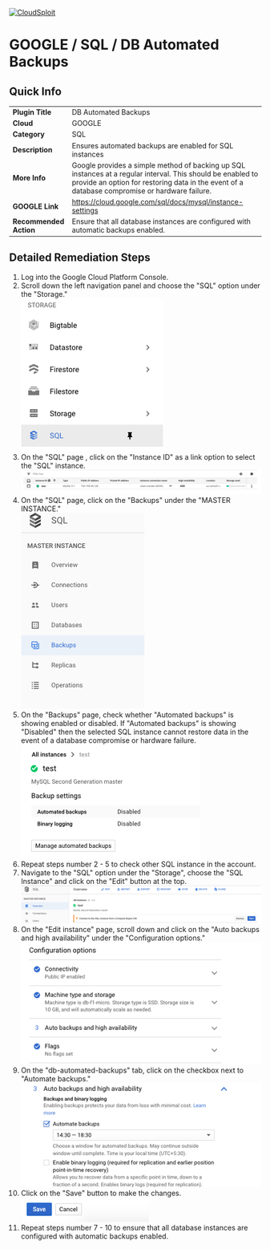 [![CloudSploit](https://cloudsploit.com/img/logo-new-big-text-100.png "CloudSploit")](https://cloudsploit.com)

# GOOGLE / SQL / DB Automated Backups

## Quick Info

| | |
|-|-|
| **Plugin Title** | DB Automated Backups |
| **Cloud** | GOOGLE |
| **Category** | SQL |
| **Description** | Ensures automated backups are enabled for SQL instances |
| **More Info** | Google provides a simple method of backing up SQL instances at a regular interval. This should be enabled to provide an option for restoring data in the event of a database compromise or hardware failure. |
| **GOOGLE Link** | https://cloud.google.com/sql/docs/mysql/instance-settings |
| **Recommended Action** | Ensure that all database instances are configured with automatic backups enabled. |

## Detailed Remediation Steps
1. Log into the Google Cloud Platform Console.
2. Scroll down the left navigation panel and choose the "SQL" option under the "Storage." </br> <img src="/resources/google/sql/db-automated-backups/step2.png"/>
3. On the "SQL" page , click on the "Instance ID" as a link option to select the "SQL" instance.</br> <img src="/resources/google/sql/db-automated-backups/step3.png"/>
4. On the "SQL" page, click on the "Backups" under the "MASTER INSTANCE."</br> <img src="/resources/google/sql/db-automated-backups/step4.png"/>
5. On the "Backups" page, check whether "Automated backups" is showing enabled or disabled. If "Automated backups" is showing "Disabled" then the selected SQL instance cannot restore data in the event of a database compromise or hardware failure.</br> <img src="/resources/google/sql/db-automated-backups/step5.png"/>
6. Repeat steps number 2 - 5 to check other SQL instance in the account.</br> 
7. Navigate to the "SQL" option under the "Storage", choose the "SQL Instance" and click on the "Edit" button at the top.</br> <img src="/resources/google/sql/db-automated-backups/step7.png"/>
8. On the "Edit instance" page, scroll down and click on the "Auto backups and high availability" under the "Configuration options."</br> <img src="/resources/google/sql/db-automated-backups/step8.png"/>
9. On the "db-automated-backups" tab, click on the checkbox next to "Automate backups."</br> <img src="/resources/google/sql/db-automated-backups/step9.png"/>
10. Click on the "Save" button to make the changes.</br> <img src="/resources/google/sql/db-automated-backups/step10.png"/>
11. Repeat steps number 7 - 10 to ensure that all database instances are configured with automatic backups enabled.</br>
